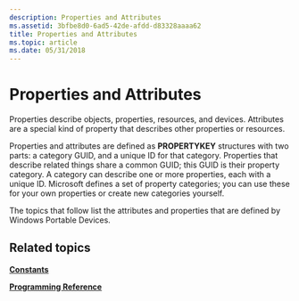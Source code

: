 ```yaml
---
description: Properties and Attributes
ms.assetid: 3bfbe8d0-6ad5-42de-afdd-d83328aaaa62
title: Properties and Attributes
ms.topic: article
ms.date: 05/31/2018
---
```


# Properties and Attributes

Properties describe objects, properties, resources, and devices. Attributes are a special kind of property that describes other properties or resources.

Properties and attributes are defined as **PROPERTYKEY** structures with two parts: a category GUID, and a unique ID for that category. Properties that describe related things share a common GUID; this GUID is their property category. A category can describe one or more properties, each with a unique ID. Microsoft defines a set of property categories; you can use these for your own properties or create new categories yourself.

The topics that follow list the attributes and properties that are defined by Windows Portable Devices.

## Related topics

<dl> <dt>

[**Constants**](constants.md)
</dt> <dt>

[**Programming Reference**](programming-reference.md)
</dt> </dl>

 

 



